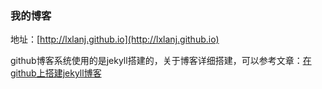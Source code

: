 ### 我的博客

地址：[http://lxlanj.github.io](http://lxlanj.github.io)



github博客系统使用的是jekyll搭建的，关于博客详细搭建，可以参考文章：[在github上搭建jekyll博客](http://liuyanwei.jumppo.com/2014/02/12/how-to-deploy-a-blog-on-github-by-jekyll.html)





